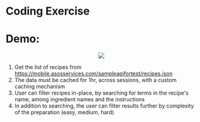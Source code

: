 # Coding Exercise

# Demo:
<p align="center">
  <img src="gif.gif">
</p>


1. Get the list of recipes from https://mobile.asosservices.com/sampleapifortest/recipes.json
2. The data must be cached for 1hr, across sessions, with a custom caching mechanism
3. User can filter recipes in-place, by searching for terms in the recipe's name, among ingredient names and the instructions
4. In addition to searching, the user can filter results further by complexity of the preparation (easy, medium, hard)

